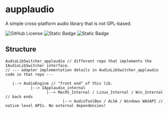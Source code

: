 # aupplaudio
A simple cross-platform audio library that is not GPL-based.

![GitHub License](https://img.shields.io/github/license/razterizer/applaudio?color=blue)
![Static Badge](https://img.shields.io/badge/linkage-header_only-yellow)
![Static Badge](https://img.shields.io/badge/C%2B%2B-20-yellow)

## Structure

```
AudioLibSwitcher_applaudio // different repo that implements the IAudioLibSwitcher interface.
// --- adapter implementation details in AudioLibSwitcher_applaudio code in that repo ---

   |--> AudioEngine // "front end" of this lib.
           |--> IApplaudio_internal
                  |--> MacOS_Internal / Linux_Internal / Win_Internal // back ends
                         |--> AudioToolBox / ALSA / Windows WASAPI // native level APIs. No external dependencies!
```
